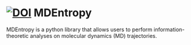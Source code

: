 [![DOI](https://zenodo.org/badge/9890/cxhernandez/MDEntropy.svg)](http://dx.doi.org/10.5281/zenodo.14940)
MDEntropy
=========

MDEntropy is a python library that allows users to perform information-theoretic
analyses on molecular dynamics (MD) trajectories.
